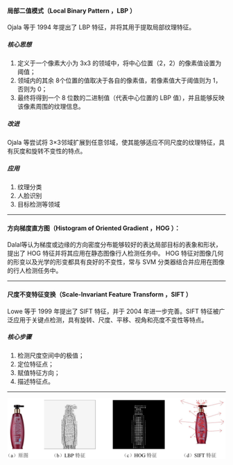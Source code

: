 #### 局部二值模式（Local Binary Pattern ，LBP ）
Ojala 等于 1994 年提出了 LBP 特征，并将其用于提取局部纹理特征。
##### 核心思想
1. 定义于一个像素大小为 3x3 的领域中，将中心位置（2，2）的像素值设置为阈值；
2. 领域内的其余 8个位置的值取决于各自的像素值，若像素值大于阈值则为 1，否则为 0；
3. 最终将得到一个 8 位数的二进制值（代表中心位置的 LBP 值），并且能够反映该像素周围的纹理信息。
##### 改进
Ojala 等尝试将 3×3邻域扩展到任意邻域，使其能够适应不同尺度的纹理特征，具有灰度和旋转不变性的特点。
##### 应用
1. 纹理分类
2. 人脸识别
3. 目标检测等领域

----
#### 方向梯度直方图（Histogram of Oriented Gradient ，HOG ）：
Dalal等认为梯度或边缘的方向密度分布能够较好的表达局部目标的表象和形状，提出了 HOG 特征并将其应用在静态图像行人检测任务中。
HOG 特征对图像几何的形变以及光学的形变都具有良好的不变性，常与 SVM 分类器结合并应用在图像的行人检测任务中。

---
#### 尺度不变特征变换（Scale-Invariant Feature Transform ，SIFT ）
Lowe 等于 1999 年提出了 SIFT 特征，并于 2004 年进一步完善。SIFT 特征被广泛应用于关键点检测，具有旋转、尺度、平移、视角和亮度不变性等特点。
##### 核心步骤
1. 检测尺度空间中的极值；
2. 定位特征点；
3. 赋值特征方向；
4. 描述特征点。

---

![](images/2019-05-10-14-40-29.png)


